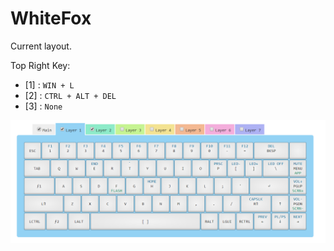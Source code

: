 # WhiteFox

Current layout.

Top Right Key: 
* [1] : `WIN + L`
* [2] : `CTRL + ALT + DEL`
* [3] : `None`

![configuration](assets/layout.png)
